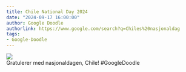 ```yaml
---
title: Chile National Day 2024
date: "2024-09-17 16:00:00"
author: Google Doodle
authorlink: https://www.google.com/search?q=Chiles%20nasjonaldag
tags:
- Google-Doodle
---
```

<img src="https://www.google.com/logos/doodles/2024/chile-national-day-2024-6753651837110298-l.png" referrerpolicy="no-referrer"><br>Gratulerer med nasjonaldagen, Chile! #GoogleDoodle